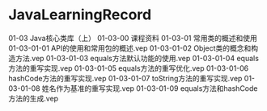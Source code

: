 # JavaLearningRecord
   01-03 Java核心类库（上）
            01-03-00 课程资料
            01-03-01 常用类的概述和使用
                01-03-01-01 API的使用和常用包的概述.vep 
                01-03-01-02 Object类的概念和构造方法.vep
                01-03-01-03 equals方法默认功能的使用.vep
                01-03-01-04 equals方法的重写实现.vep
                01-03-01-05 equals方法的重写优化.vep
                01-03-01-06 hashCode方法的重写实现.vep
                01-03-01-07 toString方法的重写实现.vep
                01-03-01-08 姓名作为基准的重写实现.vep
                01-03-01-09 equals方法和hashCode方法的生成.vep
